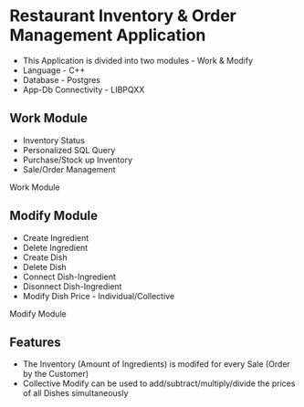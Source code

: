 
# Restaurant Inventory & Order Management Application

- This Application is divided into two modules - Work & Modify
- Language - C++
- Database - Postgres
- App-Db Connectivity - LIBPQXX 


## Work Module

- Inventory Status
- Personalized SQL Query
- Purchase/Stock up Inventory
- Sale/Order Management

Work Module

## Modify Module

- Create Ingredient
- Delete Ingredient
- Create Dish
- Delete Dish
- Connect Dish-Ingredient
- Disonnect Dish-Ingredient
- Modify Dish Price - Individual/Collective

Modify Module

## Features

- The Inventory (Amount of Ingredients) is modifed for every Sale (Order by the Customer)
- Collective Modify can be used to add/subtract/multiply/divide the prices of all Dishes simultaneously
